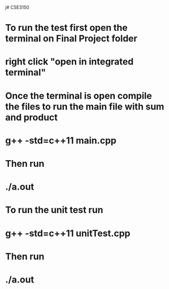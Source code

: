   j# CSE3150
#
# To run the test first open the terminal on Final Project folder
# right click "open in integrated terminal"
# Once the terminal is open compile the files to run the main file with sum and product
# g++ -std=c++11 main.cpp
#
# Then run 
# ./a.out
#
# To run the unit test run
# g++ -std=c++11 unitTest.cpp
#
# Then run
# ./a.out